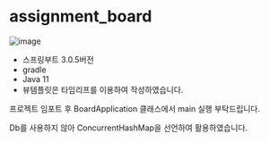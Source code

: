 # assignment_board
![image](https://user-images.githubusercontent.com/96047335/228751526-7c55e961-dace-43e3-b9c7-774371d32f2b.png)

- 스프링부트 3.0.5버전
- gradle
- Java 11
- 뷰템플릿은 타임리프를 이용하여 작성하였습니다.

프로젝트 임포트 후 BoardApplication 클래스에서 main 실행 부탁드립니다.

Db를 사용하지 않아 ConcurrentHashMap을 선언하여 활용하였습니다.

